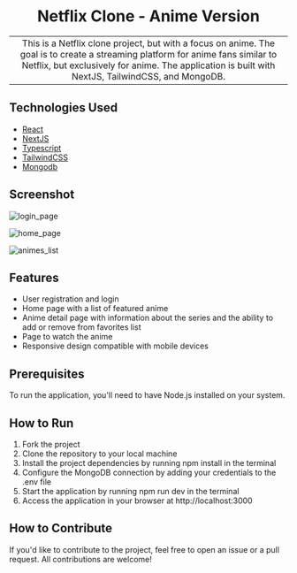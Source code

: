 <h1 align="center">Netflix Clone - Anime Version</h1>

<table border="0">
    <tr>
        <td align="center">
        This is a Netflix clone project, but with a focus on anime. The goal is to create a streaming platform for anime fans similar to Netflix, but exclusively for anime. The application is built with NextJS, TailwindCSS, and MongoDB.
        </td>
    </tr>
</table>

## Technologies Used

-   [React](https://react.dev/)
-   [NextJS](https://nextjs.org/)
-   [Typescript](https://www.typescriptlang.org)
-   [TailwindCSS](https://tailwindcss.com/)
-   [Mongodb](https://www.mongodb.com/)

## Screenshot

![login_page](https://user-images.githubusercontent.com/112785244/230895560-794775c0-2b23-4ea4-af58-89f7dc4ec868.png)

![home_page](https://user-images.githubusercontent.com/112785244/230895552-7fab565a-28b6-4a58-b8c7-1f59f60547a5.png)

![animes_list](https://user-images.githubusercontent.com/112785244/230895565-31327610-c3ed-4e18-9fb1-f3da107dfd65.png)

## Features

-   User registration and login
-   Home page with a list of featured anime
-   Anime detail page with information about the series and the ability to add or remove from favorites list
-   Page to watch the anime
-   Responsive design compatible with mobile devices

## Prerequisites

To run the application, you'll need to have Node.js installed on your system.

## How to Run

1. Fork the project
2. Clone the repository to your local machine
3. Install the project dependencies by running npm install in the terminal
4. Configure the MongoDB connection by adding your credentials to the .env file
5. Start the application by running npm run dev in the terminal
6. Access the application in your browser at http://localhost:3000

## How to Contribute

If you'd like to contribute to the project, feel free to open an issue or a pull request. All contributions are welcome!
